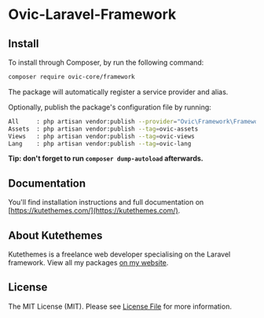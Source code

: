 # Ovic-Laravel-Framework

## Install

To install through Composer, by run the following command:

``` bash
composer require ovic-core/framework
```

The package will automatically register a service provider and alias.

Optionally, publish the package's configuration file by running:

``` bash
All     : php artisan vendor:publish --provider="Ovic\Framework\FrameworkServiceProvider"
Assets  : php artisan vendor:publish --tag=ovic-assets
Views   : php artisan vendor:publish --tag=ovic-views
Lang    : php artisan vendor:publish --tag=ovic-lang
```

**Tip: don't forget to run `composer dump-autoload` afterwards.**

## Documentation

You'll find installation instructions and full documentation on [https://kutethemes.com/](https://kutethemes.com/).

## About Kutethemes

Kutethemes is a freelance web developer specialising on the Laravel framework. View all my packages [on my website](https://kutethemes.com/).


## License

The MIT License (MIT). Please see [License File](LICENSE.md) for more information.
